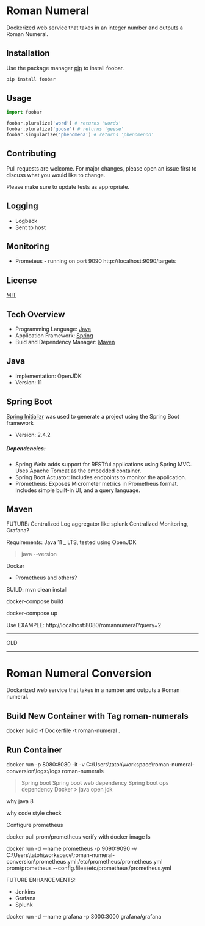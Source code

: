# Roman Numeral
Dockerized web service that takes in an integer number and outputs a Roman Numeral.

## Installation

Use the package manager [pip](https://pip.pypa.io/en/stable/) to install foobar.

```bash
pip install foobar
```

## Usage

```python
import foobar

foobar.pluralize('word') # returns 'words'
foobar.pluralize('goose') # returns 'geese'
foobar.singularize('phenomena') # returns 'phenomenon'
```

## Contributing
Pull requests are welcome. For major changes, please open an issue first to discuss what you would like to change.

Please make sure to update tests as appropriate.

## Logging
- Logback
- Sent to host

## Monitoring
- Prometeus - running on port 9090
http://localhost:9090/targets

## License
[MIT](https://choosealicense.com/licenses/mit/)


## Tech Overview
- Programming Language: [Java](https://openjdk.java.net/projects/jdk/11/)
- Application Framework: [Spring](https://spring.io/projects/spring-framework)  
- Buid and Dependency Manager: [Maven](https://maven.apache.org/)

## Java
- Implementation: OpenJDK
- Version: 11

## Spring Boot
[Spring Initializr](https://start.spring.io/) was used to generate a project using the Spring Boot framework
- Version: 2.4.2

##### Dependencies:
- Spring Web: adds support for RESTful applications using Spring MVC. Uses Apache Tomcat as the embedded container.
- Spring Boot Actuator: Includes endpoints to monitor the application.
- Prometheus: Exposes Micrometer metrics in Prometheus format. Includes simple built-in UI, and a query language.

## Maven




FUTURE:
Centralized Log aggregator like splunk
Centralized Monitoring, Grafana?




Requirements:
Java 11 _ LTS, tested using OpenJDK

>java --version
>
>
Docker
- Prometheus and others?


BUILD:
mvn clean install

docker-compose build

docker-compose up


Use EXAMPLE: http://localhost:8080/romannumeral?query=2


---------------
OLD

-----------------
# Roman Numeral Conversion
Dockerized web service that takes in a number and outputs a Roman numeral.



## Build New Container with Tag roman-numerals
docker build -f Dockerfile -t roman-numeral .

## Run Container
docker run -p 8080:8080 -it -v C:\Users\tatoh\workspace\roman-numeral-conversion\logs:/logs roman-numerals



> Spring boot
> Spring boot web dependency
> Spring boot ops dependency
> Docker > java open jdk


why java 8

why code style check


Configure prometheus

docker pull prom/prometheus
verify with
docker image ls

docker run -d --name prometheus -p 9090:9090 -v C:\Users\tatoh\workspace\roman-numeral-conversion\prometheus.yml:/etc/prometheus/prometheus.yml prom/prometheus --config.file=/etc/prometheus/prometheus.yml


FUTURE ENHANCEMENTS:
- Jenkins 
- Grafana
- Splunk

docker run -d --name grafana -p 3000:3000 grafana/grafana